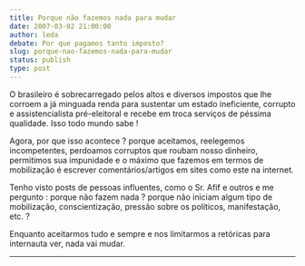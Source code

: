 ```yaml
---
title: Porque não fazemos nada para mudar 
date: 2007-03-02 21:00:00
author: leda
debate: Por que pagamos tanto imposto?
slug: porque-nao-fazemos-nada-para-mudar
status: publish 
type: post
---
```


O brasileiro é sobrecarregado pelos altos e diversos impostos que lhe corroem a já minguada renda para sustentar um estado ineficiente, corrupto e assistencialista pré-eleitoral e recebe em troca serviços de péssima qualidade. Isso todo mundo sabe !  

Agora, por que isso acontece ? porque aceitamos, reelegemos incompetentes, perdoamos corruptos que roubam nosso dinheiro, permitimos sua impunidade e o máximo que fazemos em termos de mobilização é escrever comentários/artigos em sites como este na internet.  

Tenho visto posts de pessoas influentes, como o Sr. Afif e outros e me pergunto : porque não fazem nada ? porque não iniciam algum tipo de mobilização, conscientização, pressão sobre os políticos, manifestação, etc. ?  

Enquanto aceitarmos tudo e sempre e nos limitarmos a retóricas para internauta ver, nada vai mudar.   

------------------------------------------------------------------------------------------------------------------------------------------------------------------------------------------------------------------------------------------------------------------------------------------------------------------------------------------------------------------------------------------------------------------------------------------------------------------------------------------------------------------------------------------------------------------
